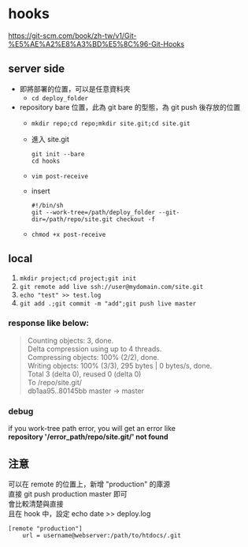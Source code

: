 # hooks

https://git-scm.com/book/zh-tw/v1/Git-%E5%AE%A2%E8%A3%BD%E5%8C%96-Git-Hooks

## server side
- 即將部署的位置，可以是任意資料夾
	- ```cd deploy_folder```
- repository bare 位置，此為 git bare 的型態，為 git push 後存放的位置
	- ```mkdir repo;cd repo;mkdir site.git;cd site.git```
	- 進入 site.git
		
		```
		git init --bare
		cd hooks
		```
	- ```vim post-receive```
	- insert 
	
		```
		#!/bin/sh
		git --work-tree=/path/deploy_folder --git-dir=/path/repo/site.git checkout -f
		```
		
	- ```chmod +x post-receive```

## local

1. ```mkdir project;cd project;git init```
2. ```git remote add live ssh://user@mydomain.com/site.git```
3. ```echo "test" >> test.log```
4. ```git add .;git commit -m "add";git push live master```

### response like below:

>
>Counting objects: 3, done.  
Delta compression using up to 4 threads.  
Compressing objects: 100% (2/2), done.  
Writing objects: 100% (3/3), 295 bytes | 0 bytes/s, done.  
Total 3 (delta 0), reused 0 (delta 0)  
To /repo/site.git/  
   db1aa95..80145bb  master -> master  
  
  
### debug
if you work-tree path error, you will get an error like   
**repository '/error_path/repo/site.git/' not found**


## 注意
可以在 remote 的位置上，新增 "production" 的庫源  
直接 git push production master 即可  
會比較清楚與直接  
且在 hook 中，設定 echo date >> deploy.log 

```
[remote "production"]
    url = username@webserver:/path/to/htdocs/.git
```